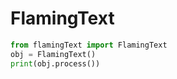 # FlamingText

```python
from flamingText import FlamingText 
obj = FlamingText()
print(obj.process())
```
